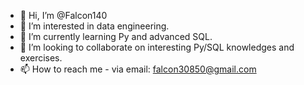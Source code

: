 - 👋 Hi, I’m @Falcon140
- 👀 I’m interested in data engineering.
- 🌱 I’m currently learning Py and advanced SQL.
- 💞️ I’m looking to collaborate on interesting Py/SQL knowledges and exercises.
- 📫 How to reach me - via email: falcon30850@gmail.com

<!---
Falcon140/Falcon140 is a ✨ special ✨ repository because its `README.md` (this file) appears on your GitHub profile.
You can click the Preview link to take a look at your changes.
--->
